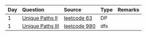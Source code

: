 | Day  | Question                                                                                             | Source                                                        | Type | Remarks |
| :--- | :--------------------------------------------------------------------------------------------------- | :------------------------------------------------------------ | :--- | :------ |
| 1    | [Unique Paths II](https://github.com/xementor/AlgoDaily/blob/main/leetcode/63-unique-paths-ii.java#) | [leetcode 63](https://leetcode.com/problems/unique-paths-ii/) | DP   |
| 1    | [Unique Paths III](leetcode/980-unique-paths-iii/unique-paths-iii.java)                              | [leetcode 980]()                                              | dfs  |